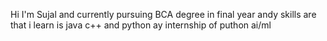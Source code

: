 
Hi I'm Sujal and currently pursuing BCA degree in final year andy skills are that i learn is java c++ and python ay internship of puthon ai/ml

